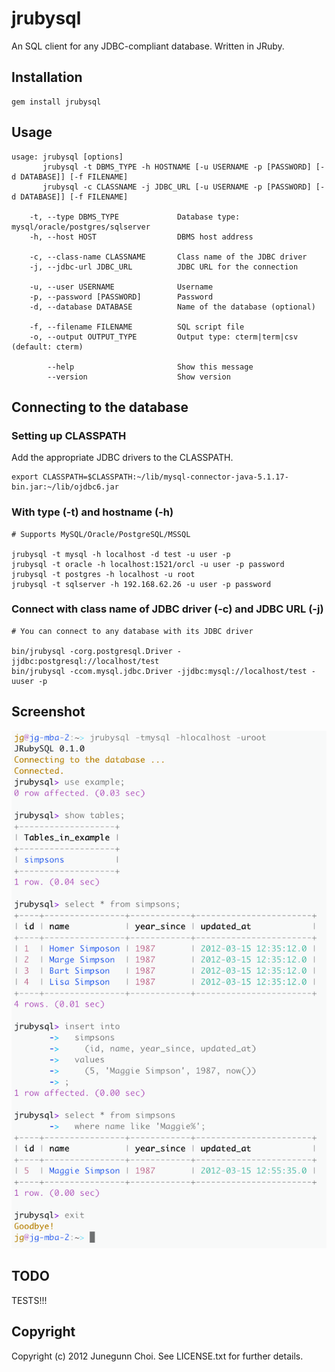 jrubysql
========
An SQL client for any JDBC-compliant database. Written in JRuby.

Installation
------------

```
gem install jrubysql
```

Usage
-----

```
usage: jrubysql [options]
       jrubysql -t DBMS_TYPE -h HOSTNAME [-u USERNAME -p [PASSWORD] [-d DATABASE]] [-f FILENAME]
       jrubysql -c CLASSNAME -j JDBC_URL [-u USERNAME -p [PASSWORD] [-d DATABASE]] [-f FILENAME]

    -t, --type DBMS_TYPE             Database type: mysql/oracle/postgres/sqlserver
    -h, --host HOST                  DBMS host address

    -c, --class-name CLASSNAME       Class name of the JDBC driver
    -j, --jdbc-url JDBC_URL          JDBC URL for the connection

    -u, --user USERNAME              Username
    -p, --password [PASSWORD]        Password
    -d, --database DATABASE          Name of the database (optional)

    -f, --filename FILENAME          SQL script file
    -o, --output OUTPUT_TYPE         Output type: cterm|term|csv (default: cterm)

        --help                       Show this message
        --version                    Show version
```

Connecting to the database
--------------------------

### Setting up CLASSPATH
Add the appropriate JDBC drivers to the CLASSPATH.

```
export CLASSPATH=$CLASSPATH:~/lib/mysql-connector-java-5.1.17-bin.jar:~/lib/ojdbc6.jar
```

### With type (-t) and hostname (-h)

```
# Supports MySQL/Oracle/PostgreSQL/MSSQL

jrubysql -t mysql -h localhost -d test -u user -p
jrubysql -t oracle -h localhost:1521/orcl -u user -p password
jrubysql -t postgres -h localhost -u root
jrubysql -t sqlserver -h 192.168.62.26 -u user -p password
```

### Connect with class name of JDBC driver (-c) and JDBC URL (-j)

```
# You can connect to any database with its JDBC driver

bin/jrubysql -corg.postgresql.Driver -jjdbc:postgresql://localhost/test
bin/jrubysql -ccom.mysql.jdbc.Driver -jjdbc:mysql://localhost/test -uuser -p
```

Screenshot
----------
![](https://github.com/junegunn/jrubysql/raw/master/screenshots/simpsons.png)

TODO
----
TESTS!!!

Copyright
---------
Copyright (c) 2012 Junegunn Choi. See LICENSE.txt for
further details.

